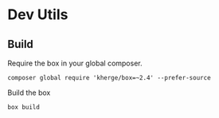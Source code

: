 # Dev Utils

## Build

Require the box in your global composer.

```
composer global require 'kherge/box=~2.4' --prefer-source
```

Build the box

```
box build
```
